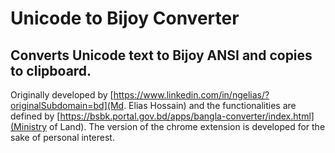 # Unicode to Bijoy Converter

## Converts Unicode text to Bijoy ANSI and copies to clipboard.

Originally developed by [https://www.linkedin.com/in/ngelias/?originalSubdomain=bd](Md. Elias Hossain) and the
functionalities are defined by [https://bsbk.portal.gov.bd/apps/bangla-converter/index.html](Ministry of Land).
The version of the chrome extension is developed for the sake of personal interest.
